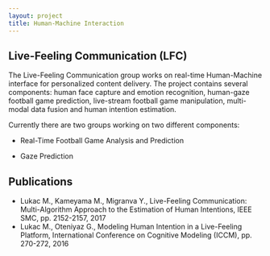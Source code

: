 ```yaml
---
layout: project
title: Human-Machine Interaction
---
```

<h2> Live-Feeling Communication (LFC)</h2>

The Live-Feeling Communication group works on real-time Human-Machine interface for personalized content delivery. The project contains several components: human face capture and emotion recognition, human-gaze football game prediction, live-stream football game manipulation, multi-modal data fusion and human intention estimation. 

Currently there are two groups working on two different components:

  - Real-Time Football Game Analysis and Prediction

  - Gaze Prediction

 <h2>Publications</h2>
 
 - Lukac M., Kameyama M., Migranva Y., Live-Feeling Communication: Multi-Algorithm Approach to the Estimation of Human Intentions, IEEE SMC, pp. 2152-2157, 2017 
 - Lukac M., Oteniyaz G., Modeling Human Intention in a Live-Feeling Platform, International Conference on Cognitive Modeling (ICCM), pp. 270-272, 2016 
